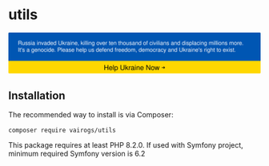 # utils

[![Stand With Ukraine](https://raw.githubusercontent.com/vshymanskyy/StandWithUkraine/main/banner2-direct.svg)](https://vshymanskyy.github.io/StandWithUkraine)

Installation
------------

The recommended way to install is via Composer:

```
composer require vairogs/utils
```

This package requires at least PHP 8.2.0. If used with Symfony project, minimum required Symfony version is 6.2

